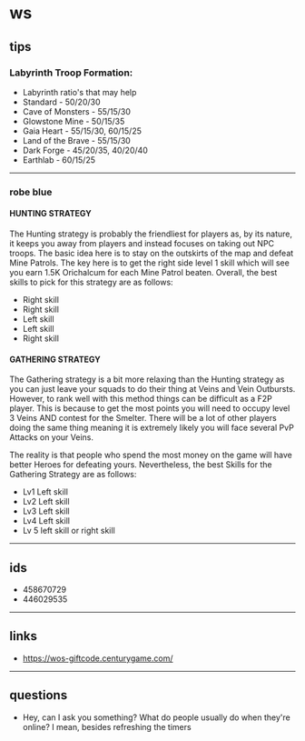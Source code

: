 # ws

## tips

### Labyrinth Troop Formation:

+ Labyrinth ratio's that may help
+ Standard - 50/20/30
+ Cave of Monsters - 55/15/30
+ Glowstone Mine - 50/15/35
+ Gaia Heart - 55/15/30, 60/15/25
+ Land of the Brave - 55/15/30
+ Dark Forge - 45/20/35, 40/20/40
+ Earthlab - 60/15/25

---

### robe blue

#### HUNTING STRATEGY

The Hunting strategy is probably the friendliest for players as, by its nature, it keeps you away from players and instead focuses on taking out NPC troops. The
basic idea here is to stay on the outskirts of the map and defeat Mine Patrols. The key here is to get the right side level 1 skill which will see you earn 1.5K
Orichalcum for each Mine Patrol beaten. Overall, the best skills to pick for this strategy are as follows:

+ Right skill
+ Right skill
+ Left skill
+ Left skill
+ Right skill

#### GATHERING STRATEGY

The Gathering strategy is a bit more relaxing than the Hunting strategy as you can just leave your squads to do their thing at Veins and Vein Outbursts.
However, to rank well with this method things can be difficult as a F2P player. This is because to get the most points you will need to occupy level 3 Veins AND
contest for the Smelter. There will be a lot of other players doing the same thing meaning it is extremely likely you will face several PvP Attacks on your
Veins.

The reality is that people who spend the most money on the game will have better Heroes for defeating yours. Nevertheless, the best Skills for the Gathering
Strategy are as follows:

+ Lv1 Left skill
+ Lv2 Left skill
+ Lv3 Left skill
+ Lv4 Left skill
+ Lv 5 left skill or right skill

---

## ids

+ 458670729
+ 446029535

---

## links

+ https://wos-giftcode.centurygame.com/

---

## questions

+ Hey, can I ask you something? What do people usually do when they're online? I mean, besides refreshing the timers
